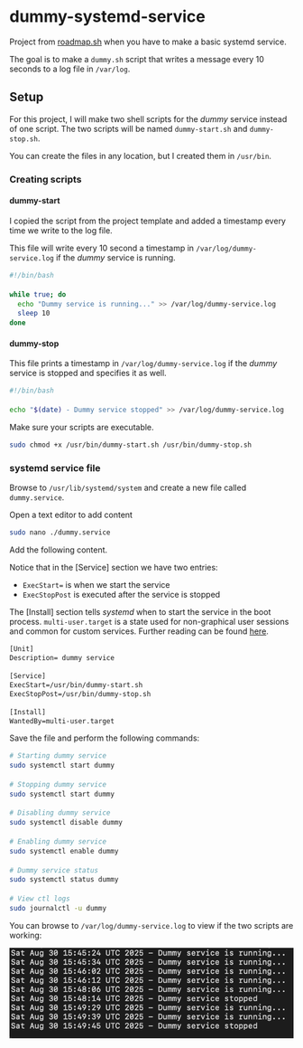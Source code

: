 # dummy-systemd-service
Project from [roadmap.sh](https://roadmap.sh/projects/dummy-systemd-service) when you have to make a basic systemd service.

The goal is to make a `dummy.sh` script that writes a message every 10 seconds to a log file in `/var/log`.

## Setup
For this project, I will make two shell scripts for the *dummy* service instead of one script. The two scripts will be named `dummy-start.sh` and `dummy-stop.sh`.

You can create the files in any location, but I created them in `/usr/bin`.

### Creating scripts
#### dummy-start
I copied the script from the project template and added a timestamp every time we write to the log file.

This file will write every 10 second a timestamp in `/var/log/dummy-service.log` if the  *dummy* service is running.

```bash
#!/bin/bash

while true; do
  echo "Dummy service is running..." >> /var/log/dummy-service.log
  sleep 10
done
```

#### dummy-stop
This file prints a timestamp in `/var/log/dummy-service.log` if the *dummy* service is stopped and specifies it as well.
```bash
#!/bin/bash

echo "$(date) - Dummy service stopped" >> /var/log/dummy-service.log
```

Make sure your scripts are executable.
```bash 
sudo chmod +x /usr/bin/dummy-start.sh /usr/bin/dummy-stop.sh
```

### systemd service file
Browse to `/usr/lib/systemd/system` and create a new file called `dummy.service`. 

Open a text editor to add content

``` bash
sudo nano ./dummy.service
```

Add the following content.

Notice that in the [Service] section we have two entries:
* `ExecStart=` is when we start the service
* `ExecStopPost` is executed after the service is stopped

The [Install] section tells *systemd* when to start the service in the boot process. `multi-user.target` is a state used for non-graphical user sessions and common for custom services. Further reading can be found [here](https://www.baeldung.com/linux/systemd-target-multi-user).

```
[Unit]
Description= dummy service

[Service]
ExecStart=/usr/bin/dummy-start.sh
ExecStopPost=/usr/bin/dummy-stop.sh

[Install]
WantedBy=multi-user.target
```

Save the file and perform the following commands:

``` bash
# Starting dummy service
sudo systemctl start dummy

# Stopping dummy service
sudo systemctl start dummy

# Disabling dummy service
sudo systemctl disable dummy

# Enabling dummy service
sudo systemctl enable dummy

# Dummy service status
sudo systemctl status dummy

# View ctl logs
sudo journalctl -u dummy
```

You can browse to `/var/log/dummy-service.log` to view if the two scripts are working:

![dummy-logs](image.png)





